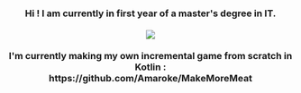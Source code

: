 <h3 align="center">
   Hi ! I am currently in first year of a master's degree in IT.
   </br></br>
   <a href="https://github-readme-stats.vercel.app/api/top-langs/?username=Amaroke&layout=compact&theme=material-palenight&langs_count=10&hide=Standard%20ML,Lex,Hack,Shell,Makefile,QMake,Assembly">
   <img align="center" src="https://github-readme-stats.vercel.app/api/top-langs/?username=Amaroke&layout=compact&theme=material-palenight&langs_count=10&hide=Standard%20ML,Lex,Hack,Shell,Makefile,QMake,Assembly" />
   </a>
   <br><br>I'm currently making my own incremental game from scratch in Kotlin :<br> https://github.com/Amaroke/MakeMoreMeat
</h3>
